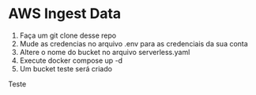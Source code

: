 # AWS Ingest Data

1. Faça um git clone desse repo
2. Mude as credencias no arquivo .env para as credenciais da sua conta
3. Altere o nome do bucket no arquivo serverless.yaml
4. Execute docker compose up -d
5. Um bucket teste será criado

Teste   
